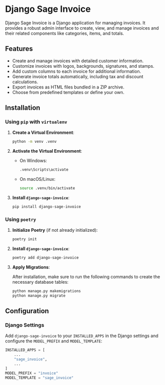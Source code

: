 # Django Sage Invoice

Django Sage Invoice is a Django application for managing invoices. It provides a robust admin interface to create, view, and manage invoices and their related components like categories, items, and totals.

## Features

- Create and manage invoices with detailed customer information.
- Customize invoices with logos, backgrounds, signatures, and stamps.
- Add custom columns to each invoice for additional information.
- Generate invoice totals automatically, including tax and discount calculations.
- Export invoices as HTML files bundled in a ZIP archive.
- Choose from predefined templates or define your own.

## Installation

### Using `pip` with `virtualenv`

1. **Create a Virtual Environment**:

    ```bash
    python -m venv .venv
    ```

2. **Activate the Virtual Environment**:

   - On Windows:

     ```bash
     .venv\Scripts\activate
     ```

   - On macOS/Linux:

     ```bash
     source .venv/bin/activate
     ```

3. **Install `django-sage-invoice`**:

    ```bash
    pip install django-sage-invoice
    ```

### Using `poetry`

1. **Initialize Poetry** (if not already initialized):

    ```bash
    poetry init
    ```

2. **Install `django-sage-invoice`**:

    ```bash
    poetry add django-sage-invoice
    ```

3. **Apply Migrations**:

    After installation, make sure to run the following commands to create the necessary database tables:

    ```bash
    python manage.py makemigrations
    python manage.py migrate
    ```

## Configuration

### Django Settings

Add `django-sage-invoice` to your `INSTALLED_APPS` in the Django settings and configure the `MODEL_PREFIX` and `MODEL_TEMPLATE`:

```python
INSTALLED_APPS = [
    ...
    "sage_invoice",
    ...
]
MODEL_PREFIX = "invoice"
MODEL_TEMPLATE = "sage_invoice"
```
